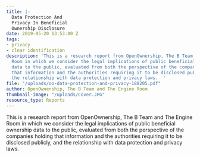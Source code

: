 ```yaml
---
title: |-
  Data Protection And
  Privacy In Beneficial
  Ownership Disclosure
date: 2019-05-20 13:53:00 Z
tags:
- privacy
- clear identification
description: 'This is a research report from OpenOwnership, The B Team and The Engine
  Room in which we consider the legal implications of public beneficial ownership
  data to the public, evaluated from both the perspective of the companies holding
  that information and the authorities requiring it to be disclosed publicly, and
  the relationship with data protection and privacy laws.  '
file: "/uploads/oo-data-protection-and-privacy-188205.pdf"
author: OpenOwnership, The B Team and The Engine Room
thumbnail-image: "/uploads/Cover.JPG"
resource_type: Reports
---
```


This is a research report from OpenOwnership, The B Team and The Engine Room in which we consider the legal implications of public beneficial ownership data to the public, evaluated from both the perspective of the companies holding that information and the authorities requiring it to be disclosed publicly, and the relationship with data protection and privacy laws.
